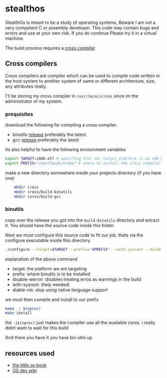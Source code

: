 # stealthos
StealthOs is meant to be a study of operating systems, Beware I am not a very competent C or assembly
developer. This code may contain bugs and errors and use at your own risk. If you do continue 
Please try it in a virtual machine.

The build process requires a [cross compiler](https://wiki.osdev.org/GCC_Cross-Compiler)

## Cross compilers
Cross compilers are compiler which can be used to compile code written in the host system to another system of same or different architecture, size, any attributes really.

I'll be storing my cross compiler in `/usr/local/cross` since im the administrator of my system.

### prequisites
download the following for compiling a cross compiler.
- binutils [release](https://sourceware.org/pub/binutils/releases/) preferably the latest.
- gcc [release](https://ftp.gnu.org/gnu/gcc/) preferably the latest


Its also helpful to have the following enviornment variables
```bash
export TARGET=i686-elf # specifing that our target platform is an x86_64 machine using the elf format
export PREFIX="/usr/local/cross" # where to install the cross compiler
```

make a new directory somewhere inside your projects directory (if you have one)
```bash
    mkdir cross
    mkdir cross/build-binutils
    mkdir corss/build-gcc
```


### binutils
copy over the release you got into the `build-binutils` directory and extract it. You should have the source code inside this folder.

Next we must configure this source code to fit our job. thats via the configure executable inside this directory

```bash
./configure --target=$TARGET --prefix="$PREFIX" --with-sysroot --disable-nls --disable-werror
```

explanation of the above command
- target: the platform we are targeting
- prefix: where binutils is to be installed
- disable-werror: disables treating erros as warnings in the build
- with-sysroot: (help needed)
- diable-nls: stop using native language support

we must then compile and install to our prefix
```bash
make -j $(nproc)
make install
```
the `-j$(nproc)` just makes the compiler use all the available cores. i really didnt want to wait for this build

And there you have it you have bin utils up



## resources used
- [the little os book](https://littleosbook.github.io)
- [OS dev wiki](https://wiki.osdev.org)